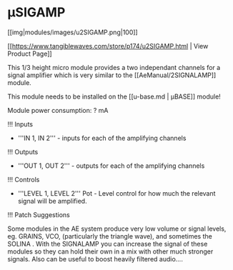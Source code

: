 # µSIGAMP
[[img|modules/images/u2SIGAMP.png|100]]

[[https://www.tangiblewaves.com/store/p174/u2SIGAMP.html  | View Product Page]]

This 1/3 height micro module provides a two independant channels for a signal amplifier which is very similar to the [[AeManual/2SIGNALAMP]] module.

This module needs to be installed on the [[u-base.md | µBASE]] module!

Module power consumption: ? mA

!!! Inputs

* '''IN 1, IN 2''' - inputs for each of the amplifying channels

!!! Outputs

* '''OUT 1, OUT 2''' -  outputs for each of the amplifying channels

!!! Controls

* '''LEVEL 1, LEVEL 2''' Pot - Level control for how much the relevant signal will be amplified.

!!! Patch Suggestions

Some modules in the AE system produce very low volume or signal levels, eg. GRAINS, VCO, (particularly the triangle wave), and sometimes the SOLINA . With the SIGNALAMP you can increase the signal of these modules so they can hold their own in a mix with other much stronger signals. Also can be useful to boost heavily filtered audio....
